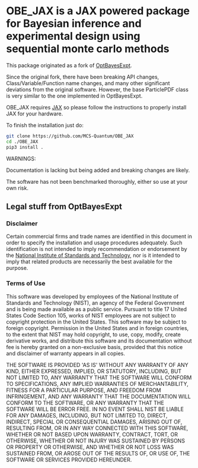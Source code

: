 
# OBE_JAX is a JAX powered package for Bayesian inference and experimental design using sequential monte carlo methods

This package originated as a fork of [OptBayesExpt](https://github.com/usnistgov/optbayesexpt).

Since the original fork, there have been breaking API changes, Class/Variable/Function name changes,
and many other significant deviations from the original software. However, the base ParticlePDF class
is very similar to the one implemented in OptBayesExpt.

OBE_JAX requires [JAX](https://github.com/google/jax) so please follow the instructions to properly install JAX for your hardware. 

To finish the installation just do:

```bash
git clone https://github.com/MCS-Quantum/OBE_JAX
cd ./OBE_JAX
pip3 install .
```

WARNINGS:

Documentation is lacking but being added and breaking changes are likely. 

The software has not been benchmarked thoroughly, either so use at your own risk. 

## Legal stuff from OptBayesExpt

### Disclaimer
Certain commercial firms and trade names are identified in this document in
order to specify the installation and usage procedures adequately. Such
identification is not intended to imply recommendation or endorsement by the
[National Institute of Standards and Technology](http://www.nist.gov), nor
is it intended to imply that related products are necessarily the best
available for the purpose.

### Terms of Use
This software was developed by employees of the National Institute of
Standards and Technology (NIST), an agency of the Federal
Government and is being made available as a public service. Pursuant to
title 17 United States Code Section 105, works of NIST employees are not
subject to copyright protection in the United States. This software may be
subject to foreign copyright. Permission in the United States and in
foreign countries, to the extent that NIST may hold copyright, to use,
copy, modify, create derivative works, and distribute this software and its
documentation without fee is hereby granted on a non-exclusive basis,
provided that this notice and disclaimer of warranty appears in all copies.

THE SOFTWARE IS PROVIDED 'AS IS' WITHOUT ANY WARRANTY OF ANY KIND, EITHER EXPRESSED, IMPLIED, OR STATUTORY, INCLUDING, BUT NOT LIMITED TO, ANY WARRANTY THAT THE SOFTWARE WILL CONFORM TO SPECIFICATIONS, ANY IMPLIED WARRANTIES OF MERCHANTABILITY, FITNESS FOR A PARTICULAR PURPOSE, AND FREEDOM FROM INFRINGEMENT, AND ANY WARRANTY THAT THE DOCUMENTATION WILL CONFORM TO THE SOFTWARE, OR ANY WARRANTY THAT THE SOFTWARE WILL BE ERROR FREE. IN NO EVENT SHALL NIST BE LIABLE FOR ANY DAMAGES, INCLUDING,
BUT NOT LIMITED TO, DIRECT, INDIRECT, SPECIAL OR CONSEQUENTIAL DAMAGES, ARISING OUT OF, RESULTING FROM, OR IN ANY WAY CONNECTED WITH THIS SOFTWARE, WHETHER OR NOT BASED UPON WARRANTY, CONTRACT, TORT, OR OTHERWISE, WHETHER OR NOT INJURY WAS SUSTAINED BY PERSONS OR PROPERTY OR OTHERWISE, AND WHETHER OR NOT LOSS WAS SUSTAINED FROM, OR AROSE OUT OF THE RESULTS OF, OR USE OF, THE SOFTWARE OR SERVICES PROVIDED HEREUNDER.
